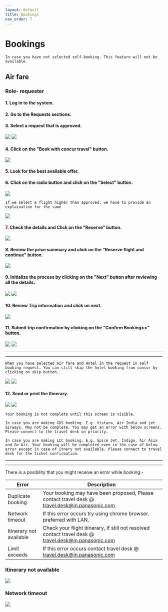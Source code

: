 ```yaml
---
layout: default
title: Bookings
nav_order: 7
---
```

# Bookings

```
In case you have not selected self-booking. This feature will not be available.
```

## Air fare

### Role- requester

#### 1. Log in to the system.

#### 2. Go to the Requests sections.

#### 3. Select a request that is approved.

<img class="zoom" src="{{ site.url }}{{ site.baseurl }}\assets\images\bookings\bo1.png">

<img class="zoom" src="{{ site.url }}{{ site.baseurl }}\assets\images\bookings\bo16.png">

#### 4. Click on the "Book with concur travel" button.

<img class="zoom" src="{{ site.url }}{{ site.baseurl }}\assets\images\bookings\bo2.png">

#### 5. Look for the best available offer.

#### 6. Click on the radio button and click on the "Select" button.

<img class="zoom" src="{{ site.url }}{{ site.baseurl }}\assets\images\bookings\bo3.png">

```If we select a flight higher than approved, we have to provide an explaination for the same```

<img class="zoom" src="{{ site.url }}{{ site.baseurl }}\assets\images\bookings\exp.png">

#### 7.  Check the details and Click on the "Reserve" button.

<img class="zoom" src="{{ site.url }}{{ site.baseurl }}\assets\images\bookings\bo4.png">

#### 8. Review the price summary and click on the "Reserve flight and continue" button.

<img class="zoom" src="{{ site.url }}{{ site.baseurl }}\assets\images\bookings\bo5.png">

#### 9. Initialize the process by clicking on the "Next" button after reviewing all the details.

<img class="zoom" src="{{ site.url }}{{ site.baseurl }}\assets\images\bookings\bo6.png">

<img class="zoom" src="{{ site.url }}{{ site.baseurl }}\assets\images\bookings\bo7.png">

#### 10. Review Trip information and click on next.

<img class="zoom" src="{{ site.url }}{{ site.baseurl }}\assets\images\bookings\bo8.png">


#### 11. Submit trip confirmation by clicking on the "Confirm Booking>>" button.

<img class="zoom" src="{{ site.url }}{{ site.baseurl }}\assets\images\bookings\bo10.png">

<img class="zoom" src="{{ site.url }}{{ site.baseurl }}\assets\images\bookings\bo12.png">

---
---

```When you have selected Air fare and Hotel in the request in self booking request. You can still skip the hotel booking from concur by clicking on skip button.```

<img class="zoom" src="{{ site.url }}{{ site.baseurl }}\assets\images\error\im8.png">


<img class="zoom" src="{{ site.url }}{{ site.baseurl }}\assets\images\bookings\bo13.png">

#### 12. Send or print the Itinerary.

<img class="zoom" src="{{ site.url }}{{ site.baseurl }}\assets\images\bookings\bo15.png">


<img class="zoom" src="{{ site.url }}{{ site.baseurl }}\assets\images\bookings\bo17.png">

```Your booking is not complete until this screen is visible.```

```In case you are making GDS booking. E.g. Vistara, Air India and jet airways. May not be complete. You may get an error with below screens. Please connect to the travel desk on priority.```

```In case you are making LCC booking. E.g. Spice Jet, Indigo, Air Asia and Go Air. Your booking will be completed even in the case of below error except in case of itnery not available. Please connect to travel desk for the ticket confirmation.```

---
---

There is a posibility that you might receive an error while booking:-

Error | Description
--- | ---
Duplicate booking | Your booking may have been proposed, Please contact travel desk @ travel.desk@in.panasonic.com
Network timeout | If this error occurs try using chrome browser. preferred with LAN.
Itinerary not available | Check your flight itinerary, If still not resolved contact travel desk @ travel.desk@in.panasonic.com 
Limit exceeds | If this error occurs contact travel desk @ travel.desk@in.panasonic.com  

### Itinerary not available

<img class="zoom" src="{{ site.url }}{{ site.baseurl }}\assets\images\error\im1.png">

### Network timeout

<img class="zoom" src="{{ site.url }}{{ site.baseurl }}\assets\images\error\im2.png">
